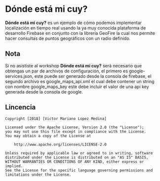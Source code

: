 # Dónde está mi cuy?

**Dónde está mi cuy?** es un ejemplo de cómo podemos implementar localización en tiempo real usando la ya muy conocida plataforma de desarrollo Firebase en conjunto con la librería GeoFire la cual nos permite hacer consultas de puntos geográficos con un radio definido.

## Nota

Si no asististe al workshop **Dónde está mi cuy?** será necesario que obtengas un par de archivos de configuración, el primero es google-services.json, este puede ser generado desde la consola de firebase, el segundo archivo es google_maps_api.xml el cual debe contener un string con nombre google_maps_key este debe incluir el valor de una api key generada desde la consola de google.

## Lincencia

    Copyright [2018] [Victor Mariano Lopez Medina]

    Licensed under the Apache License, Version 2.0 (the "License");
    you may not use this file except in compliance with the License.
    You may obtain a copy of the License at

        http://www.apache.org/licenses/LICENSE-2.0

    Unless required by applicable law or agreed to in writing, software
    distributed under the License is distributed on an "AS IS" BASIS,
    WITHOUT WARRANTIES OR CONDITIONS OF ANY KIND, either express or implied.
    See the License for the specific language governing permissions and
    limitations under the License.
    
    